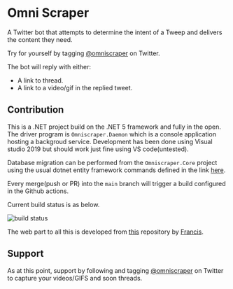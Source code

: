# Omni Scraper
A Twitter bot that attempts to determine the intent of a Tweep and delivers the content they need. 

Try for yourself by tagging [@omniscraper](https://twitter.com/omniscraper) on Twitter.

The bot will reply with either:
- A link to thread.
- A link to a video/gif in the replied tweet.



## Contribution
This is a .NET project build on the .NET 5 framework and fully in the open. The driver program is `Omniscraper.Daemon` which is a console application hosting a backgroud service. Development has been done using Visual studio 2019 but should work just fine using VS code(untested). 

Database migration can be performed from the `Omniscraper.Core` project using the usual dotnet entity framework commands defined in the link [here](https://docs.microsoft.com/en-us/ef/core/managing-schemas/migrations/?tabs=dotnet-core-cli).
 
Every merge(push or PR) into the `main` branch will trigger a build configured in the Github actions. 

Current build status is as below. 

![build status](https://github.com/mmutiso/omniscraper/actions/workflows/main-merge-build.yml/badge.svg)


The web part to all this is developed from [this](https://github.com/frankiemutiso/omniscraper-web) repository by [Francis](https://github.com/frankiemutiso). 

## Support 

As at this point, support by following and tagging [@omniscraper](https://twitter.com/omniscraper) on Twitter to capture your videos/GIFS and soon threads.